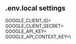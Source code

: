 ## .env.local settings

GOOGLE_CLIENT_ID=\
GOOGLE_CLIENT_SECRET=\
GOOGLE_API_KEY=\
GOOGLE_API_CONTEXT_KEY=\
